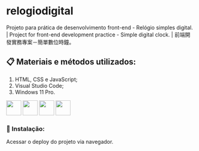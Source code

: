 # relogiodigital
Projeto para prática de desenvolvimento front-end - Relógio simples digital. | Project for front-end development practice - Simple digital clock. | 前端開發實務專案－簡單數位時鐘。

## 📋 Materiais e métodos utilizados:
1. HTML, CSS e JavaScript;
2. Visual Studio Code;
3. Windows 11 Pro.

<div class="row">
<img src="https://cdn.jsdelivr.net/gh/devicons/devicon/icons/html5/html5-original-wordmark.svg" width="40px" height="40px" />
<img src="https://cdn.jsdelivr.net/gh/devicons/devicon/icons/css3/css3-original-wordmark.svg" width="40px" height="40px"/>
<img src="https://cdn.jsdelivr.net/gh/devicons/devicon/icons/javascript/javascript-original.svg" width="40px" height="40px"/>
<img src="https://cdn.jsdelivr.net/gh/devicons/devicon/icons/vscode/vscode-original-wordmark.svg" width="40px" height="40px" />

### 🔧 Instalação:
Acessar o deploy do projeto via navegador.
